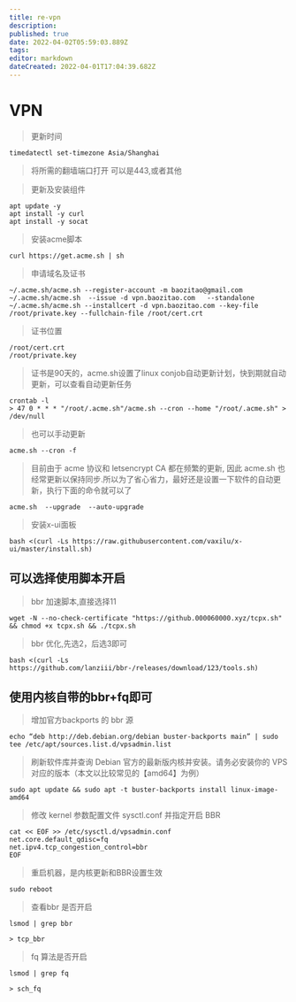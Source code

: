```yaml
---
title: re-vpn
description: 
published: true
date: 2022-04-02T05:59:03.889Z
tags: 
editor: markdown
dateCreated: 2022-04-01T17:04:39.682Z
---
```


# VPN
> 更新时间
```
timedatectl set-timezone Asia/Shanghai
```
> 将所需的翻墙端口打开
> 可以是443,或者其他

> 更新及安装组件
```
apt update -y          
apt install -y curl    
apt install -y socat    
```
> 安装acme脚本
```
curl https://get.acme.sh | sh
```
> 申请域名及证书
```
~/.acme.sh/acme.sh --register-account -m baozitao@gmail.com
~/.acme.sh/acme.sh  --issue -d vpn.baozitao.com   --standalone
~/.acme.sh/acme.sh --installcert -d vpn.baozitao.com --key-file /root/private.key --fullchain-file /root/cert.crt
```
> 证书位置
```
/root/cert.crt
/root/private.key
```
> 证书是90天的，acme.sh设置了linux conjob自动更新计划，快到期就自动更新，可以查看自动更新任务
```
crontab -l
> 47 0 * * * "/root/.acme.sh"/acme.sh --cron --home "/root/.acme.sh" > /dev/null
```

> 也可以手动更新
```
acme.sh --cron -f
```

> 目前由于 acme 协议和 letsencrypt CA 都在频繁的更新, 因此 acme.sh 也经常更新以保持同步.所以为了省心省力，最好还是设置一下软件的自动更新，执行下面的命令就可以了
```
acme.sh  --upgrade  --auto-upgrade
```

> 安装x-ui面板
```
bash <(curl -Ls https://raw.githubusercontent.com/vaxilu/x-ui/master/install.sh)
```
## 可以选择使用脚本开启
> bbr 加速脚本,直接选择11
```
wget -N --no-check-certificate "https://github.000060000.xyz/tcpx.sh" && chmod +x tcpx.sh && ./tcpx.sh
```

> bbr 优化,先选2，后选3即可
```
bash <(curl -Ls https://github.com/lanziii/bbr-/releases/download/123/tools.sh)
```


## 使用内核自带的bbr+fq即可
> 增加官方backports 的 bbr 源
```
echo “deb http://deb.debian.org/debian buster-backports main” | sudo tee /etc/apt/sources.list.d/vpsadmin.list
```


> 刷新软件库并查询 Debian 官方的最新版内核并安装。请务必安装你的 VPS 对应的版本（本文以比较常见的【amd64】为例）
```
sudo apt update && sudo apt -t buster-backports install linux-image-amd64
```

> 修改 kernel 参数配置文件 sysctl.conf 并指定开启 BBR
```
cat << EOF >> /etc/sysctl.d/vpsadmin.conf
net.core.default_qdisc=fq
net.ipv4.tcp_congestion_control=bbr
EOF
```

> 重启机器，是内核更新和BBR设置生效
```
sudo reboot
```

> 查看bbr 是否开启
```
lsmod | grep bbr

> tcp_bbr
```

> fq 算法是否开启
```
lsmod | grep fq

> sch_fq
```






